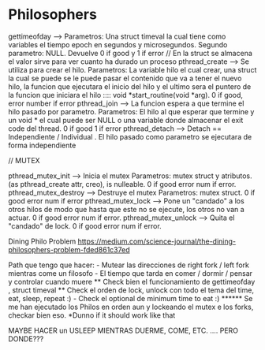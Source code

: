 # Philosophers

gettimeofday --> Parametros: Una struct timeval la cual tiene como variables el tiempo epoch en segundos y microsegundos. Segundo parametro: NULL. Devuelve 0 if good y 1 if error // En la struct se almacena el valor sirve para ver cuanto ha durado un proceso
pthread_create --> Se utiliza para crear el hilo. Parametros: La variable hilo el cual crear, una struct la cual se puede se le puede pasar el contenido que va a tener el nuevo hilo, la funcion que ejecutara el inicio del hilo y el ultimo sera el puntero de la funcion que iniciara el hilo :::: void *start_routine(void *arg). 0 if good, error number if error
pthread_join --> La funcion espera a que termine el hilo pasado por parametro. Parametros: El hilo al que esperar que termine y un void * el cual puede ser NULL o una variable donde almacenar el exit code del thread. 0 if good 1 if error
pthread_detach --> Detach == Independiente / Individual . El hilo pasado como parametro se ejecutara de forma independiente

// MUTEX

pthread_mutex_init --> Inicia el mutex Parametros: mutex struct y atributos. (as pthread_create attr, creo), is nulleable. 0 if good error num if error.
pthread_mutex_destroy -->  Destruye el mutex Parametros: mutex struct. 0 if good error num if error
pthread_mutex_lock --> Pone un "candado" a los otros hilos de modo que hasta que este no se ejecute, los otros no van a actuar. 0 if good error num if error.
pthread_mutex_unlock --> Quita el "candado" de lock. 0 if good error num if error.

Dining Philo Problem
https://medium.com/science-journal/the-dining-philosophers-problem-fded861c37ed

Path que tengo que hacer:
							- Mutear las direcciones de right fork / left fork mientras come un filosofo
							- El tiempo que tarda en comer / dormir / pensar y controlar cuando muere
							** Check bien el funcionamiento de gettimeofday , struct timeval
							** Check el orden de lock, unlock con todo el tema del time, eat, sleep, repeat :)
							- Check el optional de minimum time to eat :)
							****** Se me han ejecutado los Philos en orden aun y lockeando el mutex e los forks, checkar bien eso. *Dunno if it should work like that

MAYBE HACER un USLEEP MIENTRAS DUERME, COME, ETC. .... PERO DONDE???